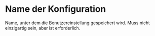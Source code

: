 # Name der Konfiguration

Name, unter dem die Benutzereinstellung gespeichert wird. Muss nicht einzigartig sein, aber ist erforderlich.